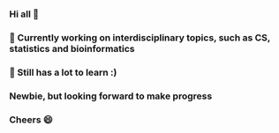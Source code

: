 ### Hi all 👋

### 🔭 Currently working on interdisciplinary topics, such as CS, statistics and bioinformatics

### 🌱 Still has a lot to learn :)

### Newbie, but looking forward to make progress

### Cheers 😄



<!--
**alexxjy/alexxjy** is a ✨ _special_ ✨ repository because its `README.md` (this file) appears on your GitHub profile.

Here are some ideas to get you started:

- 🔭 I’m currently working on ...
- 🌱 I’m currently learning ...
- 👯 I’m looking to collaborate on ...
- 🤔 I’m looking for help with ...
- 💬 Ask me about ...
- 📫 How to reach me: ...
- 😄 Pronouns: ...
- ⚡ Fun fact: ...
-->
